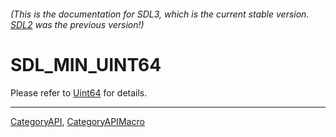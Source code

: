 ###### (This is the documentation for SDL3, which is the current stable version. [SDL2](https://wiki.libsdl.org/SDL2/) was the previous version!)
# SDL_MIN_UINT64

Please refer to [Uint64](Uint64) for details.

----
[CategoryAPI](CategoryAPI), [CategoryAPIMacro](CategoryAPIMacro)

